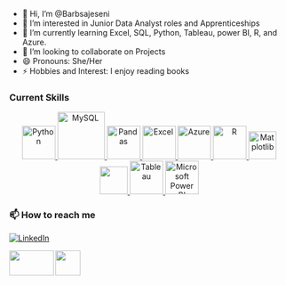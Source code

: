 - 👋 Hi, I’m @Barbsajeseni
- 👀 I’m interested in Junior Data Analyst roles and Apprenticeships
- 🌱 I’m currently learning Excel, SQL, Python, Tableau, power BI, R, and Azure.
- 💞️ I’m looking to collaborate on Projects
- 😄 Pronouns: She/Her
- ⚡ Hobbies and Interest: I enjoy reading books

<h3>Current Skills</h3>

<p align="center">
<a href="https://www.w3schools.com/" onclick="window.open("https://www.w3schools.com/", "_self");"> <img src="https://www.python.org/static/community_logos/python-logo.png" alt="Python" height="60"/> </a>
<a href="#" target="_blank"> <img src="https://www.mysql.com/common/logos/logo-mysql-170x115.png" alt="MySQL" height="85"/> </a>
<a href="#" target="_blank"> <img src="https://upload.wikimedia.org/wikipedia/commons/thumb/e/ed/Pandas_logo.svg/2560px-Pandas_logo.svg.png" alt="Pandas" height="60"/> </a>
<a href="#" target="blank"> <img src="https://th.bing.com/th/id/OIP.0mabFE_RQxke-kS9fOZ3DAHaHR?rs=1&pid=ImgDetMain" alt="Excel" height="60"/> </a>
<a href="#" target="_blank"> <img src="https://upload.wikimedia.org/wikipedia/commons/thumb/a/a8/Microsoft_Azure_Logo.svg/187px-Microsoft_Azure_Logo.svg.png" alt="Azure" height="60"/> </a>
<a href="#" target="_blank"> <img src="https://www.r-project.org/logo/Rlogo.png" alt="R" height="60"/> </a>
<a href="#" target="_blank"> <img src="https://matplotlib.org/stable/_images/sphx_glr_logos2_003.png" alt="Matplotlib" height="50"/> </a>
<a href="#" target="_blank"> <img src="https://seaborn.pydata.org/_static/logo-wide-lightbg.svg" height="50"/> </a>
<a href="#" target="_blank"> <img src="https://upload.wikimedia.org/wikipedia/en/thumb/0/06/Tableau_logo.svg/1920px-Tableau_logo.svg.png" alt="Tableau" height="60"/> </a>
<a href="#" target="_blank"> <img src="https://th.bing.com/th/id/OIP.shGOhtIdDvsjExQmrHOqXwHaEK?rs=1&pid=ImgDetMain" alt="Microsoft Power BI" height="60"/> </a>
</p>

<!---
Barbsajeseni/Barbsajeseni is a ✨ special ✨ repository because its `README.md` (this file) appears on your GitHub profile.
You can click the Preview link to take a look at your changes.
--->
  
<h3>📫 How to reach me</h3>

[![LinkedIn](https://img.shields.io/badge/LinkedIn-Connect-blue)](https://www.linkedin.com/in/barbaraajeseni)


<p>
<a href="[https://www.linkedin.com/in/barbaraajesen](https://www.linkedin.com/in/barbaraajeseni)">
  <img align="Left" src="https://img.shields.io/badge/linkedin-%230077B5.svg?&style=for-the-badge&logo=linkedin&logoColor=white" width="80" height="45" />
</a>
<a href="mailto: barbsmila@yahoo.co.uk">  
  <img align="left" src="https://th.bing.com/th/id/OIP.krAaE6FtioWofyMKg7zryQHaEK?w=306&h=180&c=7&r=0&o=5&dpr=1.3&pid=1.7" height="45">
</a>
</p>
  
